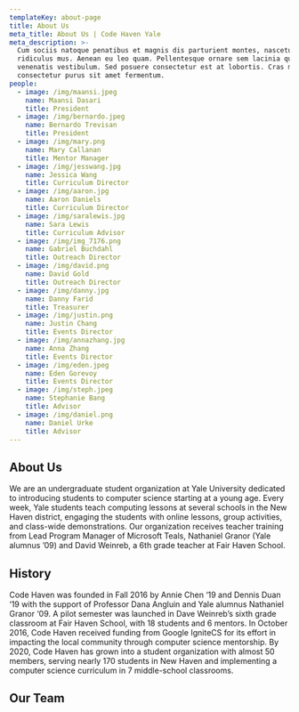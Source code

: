 ```yaml
---
templateKey: about-page
title: About Us
meta_title: About Us | Code Haven Yale
meta_description: >-
  Cum sociis natoque penatibus et magnis dis parturient montes, nascetur
  ridiculus mus. Aenean eu leo quam. Pellentesque ornare sem lacinia quam
  venenatis vestibulum. Sed posuere consectetur est at lobortis. Cras mattis
  consectetur purus sit amet fermentum.
people:
  - image: /img/maansi.jpeg
    name: Maansi Dasari
    title: President
  - image: /img/bernardo.jpeg
    name: Bernardo Trevisan
    title: President
  - image: /img/mary.png
    name: Mary Callanan
    title: Mentor Manager
  - image: /img/jesswang.jpg
    name: Jessica Wang
    title: Curriculum Director
  - image: /img/aaron.jpg
    name: Aaron Daniels
    title: Curriculum Director
  - image: /img/saralewis.jpg
    name: Sara Lewis
    title: Curriculum Advisor
  - image: /img/img_7176.png
    name: Gabriel Buchdahl
    title: Outreach Director
  - image: /img/david.png
    name: David Gold
    title: Outreach Director
  - image: /img/danny.jpg
    name: Danny Farid
    title: Treasurer
  - image: /img/justin.png
    name: Justin Chang
    title: Events Director
  - image: /img/annazhang.jpg
    name: Anna Zhang
    title: Events Director
  - image: /img/eden.jpeg
    name: Eden Gorevoy
    title: Events Director
  - image: /img/steph.jpeg
    name: Stephanie Bang
    title: Advisor
  - image: /img/daniel.png
    name: Daniel Urke
    title: Advisor
---
```

## About Us

We are an undergraduate student organization at Yale University dedicated to introducing students to computer science starting at a young age. Every week, Yale students teach computing lessons at several schools in the New Haven district, engaging the students with online lessons, group activities, and class-wide demonstrations. Our organization receives teacher training from Lead Program Manager of Microsoft Teals, Nathaniel Granor (Yale alumnus ’09) and David Weinreb, a 6th grade teacher at Fair Haven School.


## History

Code Haven was founded in Fall 2016 by Annie Chen ‘19 and Dennis Duan ‘19 with the support of Professor Dana Angluin and Yale alumnus Nathaniel Granor ‘09. A pilot semester was launched in Dave Weinreb’s sixth grade classroom at Fair Haven School, with 18 students and 6 mentors. In October 2016, Code Haven received funding from Google IgniteCS for its effort in impacting the local community through computer science mentorship. By 2020, Code Haven has grown into a student organization with almost 50 members, serving nearly 170 students in New Haven and implementing a computer science curriculum in 7 middle-school classrooms.

## Our Team


